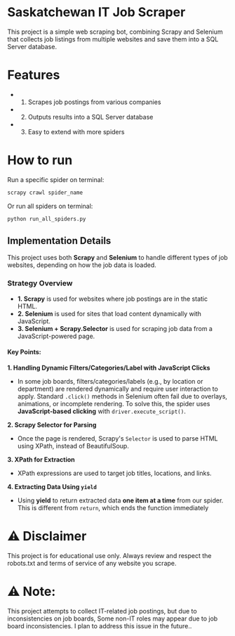 # Saskatchewan IT Job Scraper

This project is a simple web scraping bot, combining Scrapy and Selenium that collects job listings from multiple websites and save them into a SQL Server database.

# Features
- 1. Scrapes job postings from various companies
- 2. Outputs results into a SQL Server database
- 3. Easy to extend with more spiders

# How to run
Run a specific spider on terminal:
```bash
scrapy crawl spider_name
```
Or run all spiders on terminal:
```bash
python run_all_spiders.py
```

## Implementation Details

This project uses both **Scrapy** and **Selenium** to handle different types of job websites, depending on how the job data is loaded.

### Strategy Overview

- **1. Scrapy** is used for websites where job postings are in the static HTML.
- **2. Selenium** is used for sites that load content dynamically with JavaScript.
- **3. Selenium + Scrapy.Selector** is used for scraping job data from a JavaScript-powered page.

#### Key Points:

**1. Handling Dynamic Filters/Categories/Label with JavaScript Clicks**
- In some job boards, filters/categories/labels (e.g., by location or department) are rendered dynamically and require user interaction to apply. Standard `.click()` methods in Selenium often fail due to overlays, animations, or incomplete rendering. To solve this, the spider uses **JavaScript-based clicking** with `driver.execute_script()`.

**2. Scrapy Selector for Parsing**
- Once the page is rendered, Scrapy's `Selector` is used to parse HTML using XPath, instead of BeautifulSoup.

**3. XPath for Extraction**
- XPath expressions are used to target job titles, locations, and links.

**4. Extracting Data Using `yield`**
- Using **yield** to return extracted data **one item at a time** from our spider. This is different from `return`, which ends the function immediately

# ⚠️ **Disclaimer**
This project is for educational use only. 
Always review and respect the robots.txt and terms of service of any website you scrape.

# ⚠️ **Note:** 
This project attempts to collect IT-related job postings, but due to inconsistencies on job boards, Some non-IT roles may appear due to job board inconsistencies. I plan to address this issue in the future..
